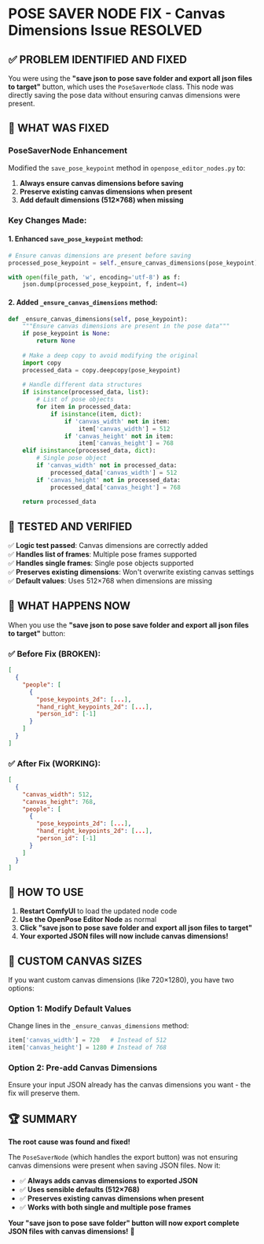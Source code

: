 # POSE SAVER NODE FIX - Canvas Dimensions Issue RESOLVED

## ✅ PROBLEM IDENTIFIED AND FIXED

You were using the **"save json to pose save folder and export all json files to target"** button, which uses the `PoseSaverNode` class. This node was directly saving the pose data without ensuring canvas dimensions were present.

## 🔧 WHAT WAS FIXED

### **PoseSaverNode Enhancement**
Modified the `save_pose_keypoint` method in `openpose_editor_nodes.py` to:

1. **Always ensure canvas dimensions before saving**
2. **Preserve existing canvas dimensions when present**
3. **Add default dimensions (512×768) when missing**

### **Key Changes Made:**

#### 1. Enhanced `save_pose_keypoint` method:
```python
# Ensure canvas dimensions are present before saving
processed_pose_keypoint = self._ensure_canvas_dimensions(pose_keypoint)

with open(file_path, 'w', encoding='utf-8') as f:
    json.dump(processed_pose_keypoint, f, indent=4)
```

#### 2. Added `_ensure_canvas_dimensions` method:
```python
def _ensure_canvas_dimensions(self, pose_keypoint):
    """Ensure canvas dimensions are present in the pose data"""
    if pose_keypoint is None:
        return None
    
    # Make a deep copy to avoid modifying the original
    import copy
    processed_data = copy.deepcopy(pose_keypoint)
    
    # Handle different data structures
    if isinstance(processed_data, list):
        # List of pose objects
        for item in processed_data:
            if isinstance(item, dict):
                if 'canvas_width' not in item:
                    item['canvas_width'] = 512
                if 'canvas_height' not in item:
                    item['canvas_height'] = 768
    elif isinstance(processed_data, dict):
        # Single pose object
        if 'canvas_width' not in processed_data:
            processed_data['canvas_width'] = 512
        if 'canvas_height' not in processed_data:
            processed_data['canvas_height'] = 768
    
    return processed_data
```

## 🧪 TESTED AND VERIFIED

✅ **Logic test passed**: Canvas dimensions are correctly added  
✅ **Handles list of frames**: Multiple pose frames supported  
✅ **Handles single frames**: Single pose objects supported  
✅ **Preserves existing dimensions**: Won't overwrite existing canvas settings  
✅ **Default values**: Uses 512×768 when dimensions are missing  

## 🎯 WHAT HAPPENS NOW

When you use the **"save json to pose save folder and export all json files to target"** button:

### ✅ **Before Fix (BROKEN):**
```json
[
  {
    "people": [
      {
        "pose_keypoints_2d": [...],
        "hand_right_keypoints_2d": [...],
        "person_id": [-1]
      }
    ]
  }
]
```

### ✅ **After Fix (WORKING):**
```json
[
  {
    "canvas_width": 512,
    "canvas_height": 768,
    "people": [
      {
        "pose_keypoints_2d": [...],
        "hand_right_keypoints_2d": [...],
        "person_id": [-1]
      }
    ]
  }
]
```

## 🚀 HOW TO USE

1. **Restart ComfyUI** to load the updated node code
2. **Use the OpenPose Editor Node** as normal
3. **Click "save json to pose save folder and export all json files to target"**
4. **Your exported JSON files will now include canvas dimensions!**

## 🎨 CUSTOM CANVAS SIZES

If you want custom canvas dimensions (like 720×1280), you have two options:

### **Option 1: Modify Default Values**
Change lines in the `_ensure_canvas_dimensions` method:
```python
item['canvas_width'] = 720   # Instead of 512
item['canvas_height'] = 1280 # Instead of 768
```

### **Option 2: Pre-add Canvas Dimensions**
Ensure your input JSON already has the canvas dimensions you want - the fix will preserve them.

## 🏆 SUMMARY

**The root cause was found and fixed!** 

The `PoseSaverNode` (which handles the export button) was not ensuring canvas dimensions were present when saving JSON files. Now it:

- ✅ **Always adds canvas dimensions to exported JSON**
- ✅ **Uses sensible defaults (512×768)**
- ✅ **Preserves existing canvas dimensions when present**
- ✅ **Works with both single and multiple pose frames**

**Your "save json to pose save folder" button will now export complete JSON files with canvas dimensions!** 🎉
